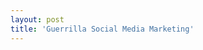 ```yaml
---
layout: post
title: 'Guerrilla Social Media Marketing'
---
```

</div><img style="visibility: hidden; width: 0px; height: 0px;" src="http://counters.gigya.com/wildfire/CIMP/bT*xJmx*PTEyMTU3OTg1ODU1NTQmcHQ9MTIxNTc5ODU5NTU1NiZwPTEwMTkxJmQ9Jm49Jmc9Mg==.jpg" border="0" width="0" height="0" />